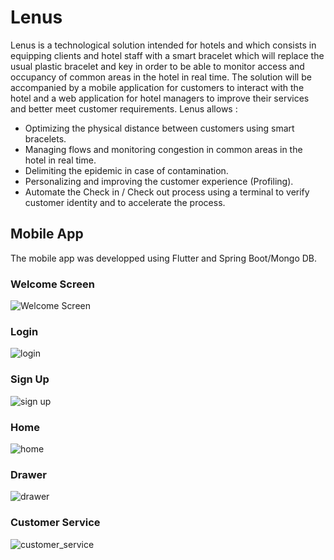 # Lenus
Lenus is a technological solution intended for hotels and which consists in equipping clients and hotel staff with a smart bracelet which will replace the usual plastic bracelet and key in order to be able to monitor access and occupancy of common areas in the hotel in real time.
The solution will be accompanied by a mobile application for customers to interact with the hotel and a web application for hotel managers to improve their services and better meet customer requirements.
Lenus allows :
- Optimizing the physical distance between customers using smart bracelets.
- Managing flows and monitoring congestion in common areas in the hotel in real time.
- Delimiting the epidemic in case of contamination.
- Personalizing and improving the customer experience (Profiling).
- Automate the Check in / Check out process using a terminal to verify customer identity and to accelerate the process.
## Mobile App

The mobile app was developped using Flutter and Spring Boot/Mongo DB.

### Welcome Screen

![Welcome Screen](https://github.com/dalijardak/BlackStreet/tree/main/screens/image_large.jpeg)

### Login 

![login](https://github.com/dalijardak/BlackStreet/tree/main/screens/login_page.jpg)

### Sign Up 

![sign up](https://github.com/dalijardak/BlackStreet/tree/main/screens/signup_page.jpg)

### Home

![home](https://github.com/dalijardak/BlackStreet/tree/main/screens/home_page.jpeg)

### Drawer

![drawer](https://github.com/dalijardak/BlackStreet/tree/main/screens/drawer.jpeg)

### Customer Service

![customer_service](https://github.com/dalijardak/BlackStreet/tree/main/screens/customer_service.jpeg)



